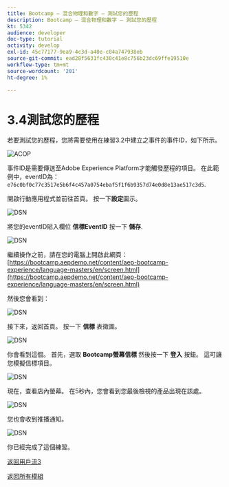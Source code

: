 ```yaml
---
title: Bootcamp — 混合物理和數字 — 測試您的歷程
description: Bootcamp — 混合物理和數字 — 測試您的歷程
kt: 5342
audience: developer
doc-type: tutorial
activity: develop
exl-id: 45c77177-9ea9-4c3d-a40e-c04a747938eb
source-git-commit: ead28f5631fc430c41e8c756b23dc69ffe19510e
workflow-type: tm+mt
source-wordcount: '201'
ht-degree: 1%

---
```


# 3.4測試您的歷程

若要測試您的歷程，您將需要使用在練習3.2中建立之事件的事件ID，如下所示。

![ACOP](./images/payloadeventID.png)

事件ID是需要傳送至Adobe Experience Platform才能觸發歷程的項目。 在此範例中，eventID為：
`e76c0bf0c77c3517e5b6f4c457a0754ebaf5f1f6b9357d74e0d8e13ae517c3d5`.

開啟行動應用程式並前往首頁。 按一下&#x200B;**設定**&#x200B;圖示。

![DSN](./images/appsett.png)

將您的eventID貼入欄位 **信標EventID** 按一下 **儲存**.

![DSN](./images/beacon1.png)

繼續操作之前，請在您的電腦上開啟此網頁： [https://bootcamp.aepdemo.net/content/aep-bootcamp-experience/language-masters/en/screen.html](https://bootcamp.aepdemo.net/content/aep-bootcamp-experience/language-masters/en/screen.html)

然後您會看到：

![DSN](./images/screen1.png)

接下來，返回首頁。 按一下 **信標** 表徵圖。

![DSN](./images/app23.png)

你會看到這個。 首先，選取 **Bootcamp螢幕信標** 然後按一下 **登入** 按鈕。 這可讓您模擬信標項目。

![DSN](./images/app21.png)

現在，查看店內螢幕。 在5秒內，您會看到您最後檢視的產品出現在該處。

![DSN](./images/beacon3.png)

您也會收到推播通知。

![DSN](./images/beacon2.png)

你已經完成了這個練習。

[返回用戶流3](./uc3.md)

[返回所有模組](../../overview.md)
